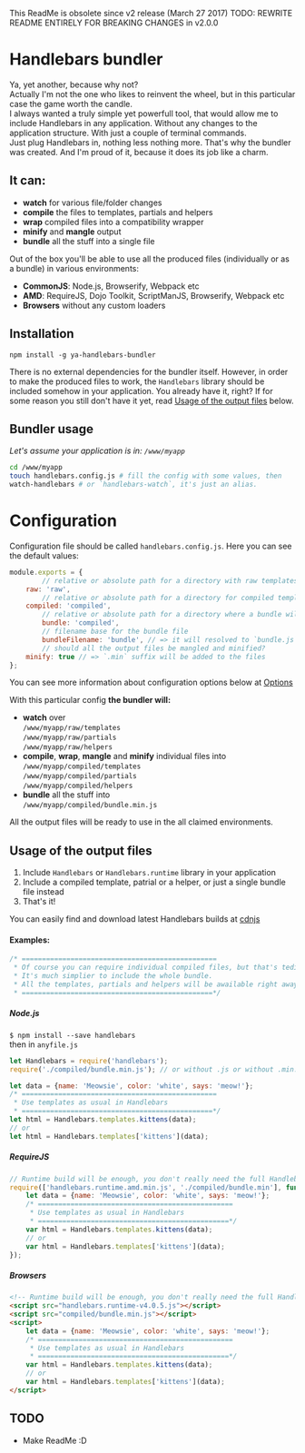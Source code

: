 This ReadMe is obsolete since v2 release (March 27 2017)
TODO: REWRITE README ENTIRELY FOR BREAKING CHANGES in v2.0.0

# Handlebars bundler
Ya, yet another, because why not?  
Actually I'm not the one who likes to reinvent the wheel, but in this particular case the game worth the candle.  
I always wanted a truly simple yet powerfull tool, that would allow me to include Handlebars in any application. Without any changes to the application structure. With just a couple of terminal commands.  
Just plug Handlebars in, nothing less nothing more. That's why the bundler was created. And I'm proud of it, because it does its job like a charm.

## It can:
- **watch** for various file/folder changes
- **compile** the files to templates, partials and helpers
- **wrap** compiled files into a compatibility wrapper
- **minify** and **mangle** output
- **bundle** all the stuff into a single file

Out of the box you'll be able to use all the produced files (individually or as a bundle) in various environments:
- **CommonJS**: Node.js, Browserify, Webpack etc
- **AMD**: RequireJS, Dojo Toolkit, ScriptManJS, Browserify, Webpack etc
- **Browsers** without any custom loaders

## Installation
`npm install -g ya-handlebars-bundler`  

There is no external dependencies for the bundler itself. However, in order to make the produced files to work, the `Handlebars` library should be included somehow in your application. You already have it, right? If for some reason you still don't have it yet, read [Usage of the output files](#usage-of-the-output-files) below.

## Bundler usage
*Let's assume your application is in: `/www/myapp`*

```sh
cd /www/myapp
touch handlebars.config.js # fill the config with some values, then
watch-handlebars # or `handlebars-watch`, it's just an alias.
```


# Configuration
Configuration file should be called `handlebars.config.js`. Here you can see the default values:

```js
module.exports = {
		// relative or absolute path for a directory with raw templates, partials and helpers
    raw: 'raw',
		// relative or absolute path for a directory for compiled templates, partials and helpers
    compiled: 'compiled',
		// relative or absolute path for a directory where a bundle will be created
		bundle: 'compiled',
		// filename base for the bundle file
		bundleFilename: 'bundle', // => it will resolved to `bundle.js` or `bundle.min.js`
		// should all the output files be mangled and minified?
    minify: true // => `.min` suffix will be added to the files
};
```
You can see more information about configuration options below at [Options](#options)

With this particular config **the bundler will:**
- **watch** over  
`/www/myapp/raw/templates`  
`/www/myapp/raw/partials`  
`/www/myapp/raw/helpers`
- **compile**, **wrap**, **mangle** and **minify** individual files into  
`/www/myapp/compiled/templates`  
`/www/myapp/compiled/partials`  
`/www/myapp/compiled/helpers`
- **bundle** all the stuff into  
`/www/myapp/compiled/bundle.min.js`

All the output files will be ready to use in the all claimed environments.


## Usage of the output files
1. Include `Handlebars` or `Handlebars.runtime` library in your application
2. Include a compiled template, patrial or a helper, or just a single bundle file instead
3. That's it!

You can easily find and download latest Handlebars builds at [cdnjs](https://cdnjs.com/libraries/handlebars.js)
#### Examples:
```js
/* ================================================
 * Of course you can require individual compiled files, but that's tedious.
 * It's much simplier to include the whole bundle.
 * All the templates, partials and helpers will be awailable right away
 * ===============================================*/
```
##### Node.js
`$ npm install --save handlebars`  
then in `anyfile.js`
```js
let Handlebars = require('handlebars');
require('./compiled/bundle.min.js'); // or without .js or without .min.js

let data = {name: 'Meowsie', color: 'white', says: 'meow!'};
/* ================================================
 * Use templates as usual in Handlebars
 * ===============================================*/
let html = Handlebars.templates.kittens(data);
// or
let html = Handlebars.templates['kittens'](data);
```

##### RequireJS
```js
// Runtime build will be enough, you don't really need the full Handlebars anymore
require(['handlebars.runtime.amd.min.js', './compiled/bundle.min'], function (Handlebars) {
	let data = {name: 'Meowsie', color: 'white', says: 'meow!'};
	/* ================================================
	 * Use templates as usual in Handlebars
	 * ===============================================*/
	var html = Handlebars.templates.kittens(data);
	// or
	var html = Handlebars.templates['kittens'](data);
});
```

##### Browsers
```html
<!-- Runtime build will be enough, you don't really need the full Handlebars anymore -->
<script src="handlebars.runtime-v4.0.5.js"></script>
<script src="compiled/bundle.min.js"></script>
<script>
	let data = {name: 'Meowsie', color: 'white', says: 'meow!'};
	/* ================================================
	 * Use templates as usual in Handlebars
	 * ===============================================*/
	var html = Handlebars.templates.kittens(data);
	// or
	var html = Handlebars.templates['kittens'](data);
</script>
```


## TODO
- Make ReadMe :D
